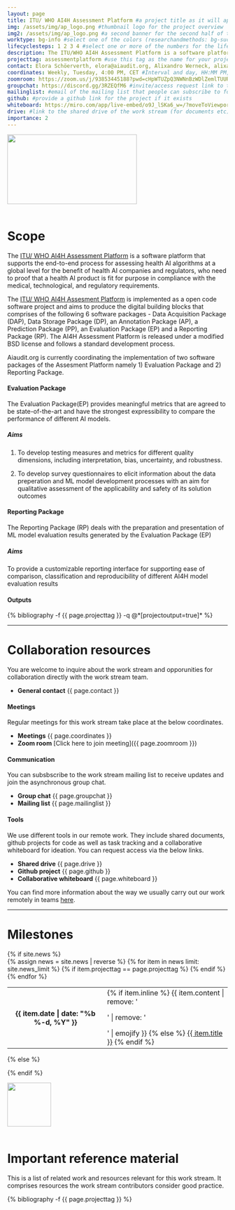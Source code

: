 ```yaml
---
layout: page
title: ITU/ WHO AI4H Assessment Platform #a project title as it will appear on the website
img: /assets/img/ap_logo.png #thumbnail logo for the project overview
img2: /assets/img/ap_logo.png #a second banner for the second half of the page, contents of this banner should be related to the work stream
worktype: bg-info #select one of the colors (researchandmethods: bg-success, standardizationandregulation: bg-primary, softwaretooling: bg-info)
lifecyclesteps: 1 2 3 4 #select one or more of the numbers for the life cycle steps 1 2 3 4
description: The ITU/WHO AI4H Assessment Platform is a software platform that provides a standardized end-to-end assessment framework for the evaluation of AI-based health applications. #a very short description of
projecttag: assessmentplatform #use this tag as the name for your project .bib file
contact: Elora Schöerverth, elora@aiaudit.org, Alixandro Werneck, alixandro@aiaudit.org,Pradeep Balachandran, pradeep@aiaudit.org #Firstname Lastname, email of the general contact
coordinates: Weekly, Tuesday, 4:00 PM, CET #Interval and day, HH:MM PM, time zone
zoomroom: https://zoom.us/j/93853445188?pwd=cHpWTUZpQ3NWNnBzWDlZemlTUURyUT09 #link to the zoom room that is used for meetings
groupchat: https://discord.gg/3RZEQfM6 #invite/access request link to the group chat
mailinglist: #email of the mailing list that people can subscribe to for this workstream
github: #provide a github link for the project if it exists
whiteboard: https://miro.com/app/live-embed/o9J_lSKa6_w=/?moveToViewport=-1880,-657,3491,1785 #link to the miro whiteboard that is used for the work stream
drive: #link to the shared drive of the work stream (for documents etc)
importance: 2
---
```

<div class="row">
    <div class="col-sm mt-3 mt-md-0">
        <img class="img-fluid rounded z-depth-1" src="{{ page.img | relative_url }}" alt="" title="" width="296" height="159"/>
    </div>
</div>
<br/>

# Scope
The [ITU/ WHO AI4H Assessment Platform](https://www.itu.int/en/ITU-T/focusgroups/ai4h/Pages/opencode.aspx) is a software platform that supports the end-to-end process for assessing health AI algorithms at a global level for the benefit of health AI companies and regulators, who need to proof that a health AI product is fit for purpose in compliance with the medical, technological, and regulatory requirements.

The [ITU/ WHO AI4H Assesment Platform](https://www.itu.int/en/ITU-T/focusgroups/ai4h/Pages/opencode.aspx) is implemented as a open code software project and aims to produce the digital building blocks that comprises of the following 6 software packages - Data Acquisition Package (DAP), Data Storage Package (DP), an Annotation Package (AP), a Prediction Package (PP), an Evaluation Package (EP) and a Reporting Package (RP).  The AI4H Assessment Platform is released under a modified BSD license and follows a standard development process.

Aiaudit.org is currently coordinating the implementation of two software packages of the Assesment Platform namely 1)  Evaluation Package and 2) Reporting Package.

#### Evaluation Package
The Evaluation Package(EP) provides meaningful metrics that are agreed to be state-of-the-art and have the strongest expressibility to compare the performance of different AI models. 

##### Aims
1. To develop testing measures and metrics for different quality dimensions, including interpretation, bias, uncertainty, and robustness.

2. To develop survey questionnaires to elicit information about the data preperation and ML model development processes with an aim for qualitative assessment of the applicability and safety of its solution outcomes  

#### Reporting Package
The Reporting Package (RP) deals with the preparation and presentation of ML model evaluation results generated by the Evaluation Package (EP)

##### Aims
To provide a customizable reporting interface for supporting ease of comparison,  classification and reproducibility of different AI4H model evaluation results


#### Outputs
<div class="publications">
  {% bibliography -f {{ page.projecttag }} -q @*[projectoutput=true]* %}
</div>

---
# Collaboration resources
You are welcome to inquire about the work stream and opporunities for collaboration directly with the work stream team.
* **General contact** {{ page.contact }}

#### Meetings
Regular meetings for this work stream take place at the below coordinates.
* **Meetings** {{ page.coordinates }}
* **Zoom room** [Click here to join meeting]({{ page.zoomroom }})

#### Communication
You can subsbscribe to the work stream mailing list to receive updates and join the asynchronous group chat.
* **Group chat** {{ page.groupchat }}
* **Mailing list** {{ page.mailinglist }}

#### Tools
We use different tools in our remote work. They include shared documents, github projects for code as well as task tracking and a collaborative whiteboard for ideation. You can request access via the below links.
* **Shared drive** {{ page.drive }}
* **Github project** {{ page.github }}
* **Collaborative whiteboard** {{ page.whiteboard }}

You can find more information about the way we usually carry out our work remotely in teams [here](https://aiaudit.org/join).

---

# Milestones
<div class="news">
  {% if site.news  %}
    <div class="table-responsive">
      <table class="table table-sm table-borderless">
      {% assign news = site.news | reverse %}
      {% for item in news limit: site.news_limit %}
        {% if item.projecttag == page.projecttag %}
            <tr>
            <th scope="row">{{ item.date | date: "%b %-d, %Y" }}</th>
            <td>
                {% if item.inline %}
                {{ item.content | remove: '<p>' | remove: '</p>' | emojify }}
                {% else %}
                <a class="news-title" href="{{ item.url | relative_url }}">{{ item.title }}</a>
                {% endif %}
            </td>
            </tr>
        {% endif %}
      {% endfor %}
      </table>
    </div>
  {% else %}

  {% endif %}
</div>

<div class="row">
    <div class="col-sm mt-3 mt-md-0">
        <img class="img-fluid rounded z-depth-1" src="{{ page.img2 | relative_url }}" alt="" title="" width="{{ site.max_width }}" height="100"/>
    </div>
</div>
<br/>

# Important reference material
This is a list of related work and resources relevant for this work stream. It comprises resources the work stream contributors consider good practice.

<div class="publications">
  {% bibliography -f {{ page.projecttag }} %}
</div>

